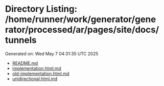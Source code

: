 # Directory Listing: /home/runner/work/generator/generator/processed/ar/pages/site/docs/tunnels
Generated on: Wed May  7 04:31:35 UTC 2025

- [README.md](README.md)
- [implementation.html.md](implementation.html.md)
- [old-implementation.html.md](old-implementation.html.md)
- [unidirectional.html.md](unidirectional.html.md)
